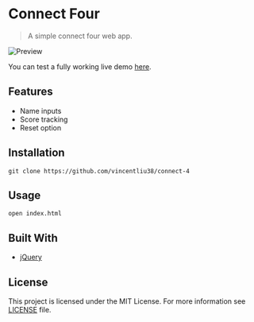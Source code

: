 # Connect Four
>A simple connect four web app.

![Preview](http://www.vincent.engineer/assets/images/connect4.gif)

You can test a fully working live demo [here](http://www.vincent.engineer/connect-4).

## Features
- Name inputs
- Score tracking
- Reset option

## Installation
```git clone https://github.com/vincentliu38/connect-4```

## Usage
```open index.html```

## Built With
- [jQuery](https://jquery.com/)

## License
This project is licensed under the MIT License. For more information see [LICENSE](https://github.com/vincentliu38/connect-4/blob/gh-pages/LICENSE) file.
